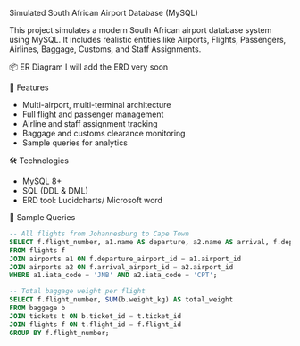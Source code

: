 Simulated South African Airport Database (MySQL)

This project simulates a modern South African airport database system using MySQL. It includes realistic entities like Airports, Flights, Passengers, Airlines, Baggage, Customs, and Staff Assignments.

📦 ER Diagram
I will add the ERD very soon

📂 Features
- Multi-airport, multi-terminal architecture
- Full flight and passenger management
- Airline and staff assignment tracking
- Baggage and customs clearance monitoring
- Sample queries for analytics

🛠 Technologies
- MySQL 8+
- SQL (DDL & DML)
- ERD tool: Lucidcharts/ Microsoft word

🧪 Sample Queries
```sql
-- All flights from Johannesburg to Cape Town
SELECT f.flight_number, a1.name AS departure, a2.name AS arrival, f.departure_time, f.arrival_time
FROM flights f
JOIN airports a1 ON f.departure_airport_id = a1.airport_id
JOIN airports a2 ON f.arrival_airport_id = a2.airport_id
WHERE a1.iata_code = 'JNB' AND a2.iata_code = 'CPT';

-- Total baggage weight per flight
SELECT f.flight_number, SUM(b.weight_kg) AS total_weight
FROM baggage b
JOIN tickets t ON b.ticket_id = t.ticket_id
JOIN flights f ON t.flight_id = f.flight_id
GROUP BY f.flight_number;
